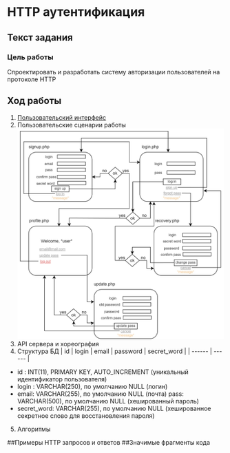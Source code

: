 # HTTP аутентификация

## Текст задания
### Цель работы
Спроектировать и разработать систему авторизации пользователей на протоколе HTTP

## Ход работы
1) [Пользовательский интерфейс](https://www.figma.com/file/hSWGqjHNCLkkSetXraLjx5/IS_lr_1)
2) Пользовательские сценарии работы
![Пользовательские сценарии работы](пользовательские_сценарии.jpg)
3) API сервера и хореография
4) Структура БД
| id | login | email | password | secret_word |
| ------ | ------ | 
- id : INT(11), PRIMARY KEY, AUTO_INCREMENT
(уникальный идентификатор пользователя)
- login : VARCHAR(250), по умолчанию NULL
(логин)
- email: VARCHAR(255), по умолчанию NULL
(почта)
pass: VARCHAR(500), по умолчанию NULL
(хешированный пароль)
- secret_word: VARCHAR(255), по умолчанию NULL
(хешированное секретное слово для восстановления пароля)
5) Алгоритмы

##Примеры HTTP запросов и ответов
##Значимые фрагменты кода
